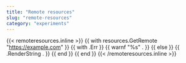 ```yaml
---
title: "Remote resources"
slug: "remote-resources"
category: "experiments"
---
```


{{< remoteresources.inline >}}
  {{ with resources.GetRemote "https://example.com" }}
    {{ with .Err }}
      {{ warnf "%s" . }}
    {{ else }}
      {{ .RenderString . }}
    {{ end }}
  {{ end }}
{{< /remoteresources.inline >}}